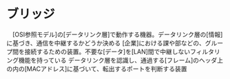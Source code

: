 # ブリッジ
　[OSI参照モデル]の[データリンク層]で動作する機器。データリンク層の[情報]に基づき、通信を中継するかどうか決める
 [企業]における課や部などの、グループ間を接続するための装置。不要な[データ]を[LAN]間で中継しないフィルタリング機能を持っている
 データリンク層を認識し、通過する[フレーム]のヘッダ上の内の[MACアドレス]に基づいて、転出するポートを判断する装置
